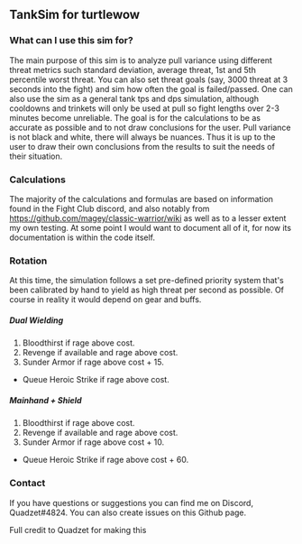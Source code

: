 ## TankSim for turtlewow

### What can I use this sim for?
The main purpose of this sim is to analyze pull variance using different threat metrics such standard deviation, average threat, 1st and 5th percentile worst threat. You can also set threat goals (say, 3000 threat at 3 seconds into the fight) and sim how often the goal is failed/passed.
One can also use the sim as a general tank tps and dps simulation, although cooldowns and trinkets will only be used at pull so fight lengths over 2-3 minutes become unreliable.
The goal is for the calculations to be as accurate as possible and to not draw conclusions for the user. Pull variance is not black and white, there will always be nuances. Thus it is up to the user to draw their own conclusions from the results to suit the needs of their situation.

### Calculations
The majority of the calculations and formulas are based on information found in the Fight Club discord, and also notably from https://github.com/magey/classic-warrior/wiki as well as to a lesser extent my own testing. At some point I would want to document all of it, for now its documentation is within the code itself.

### Rotation
At this time, the simulation follows a set pre-defined priority system that's been calibrated by hand to yield as high threat per second as possible. Of course in reality it would depend on gear and buffs.

##### Dual Wielding
1. Bloodthirst if rage above cost.
2. Revenge if available and rage above cost.
3. Sunder Armor if rage above cost + 15.
 -  Queue Heroic Strike if rage above cost.

##### Mainhand + Shield
1. Bloodthirst if rage above cost.
2. Revenge if available and rage above cost.
3. Sunder Armor if rage above cost + 10.
 - Queue Heroic Strike if rage above cost + 60.

### Contact
If you have questions or suggestions you can find me on Discord, Quadzet#4824.
You can also create issues on this Github page.

Full credit to Quadzet for making this
